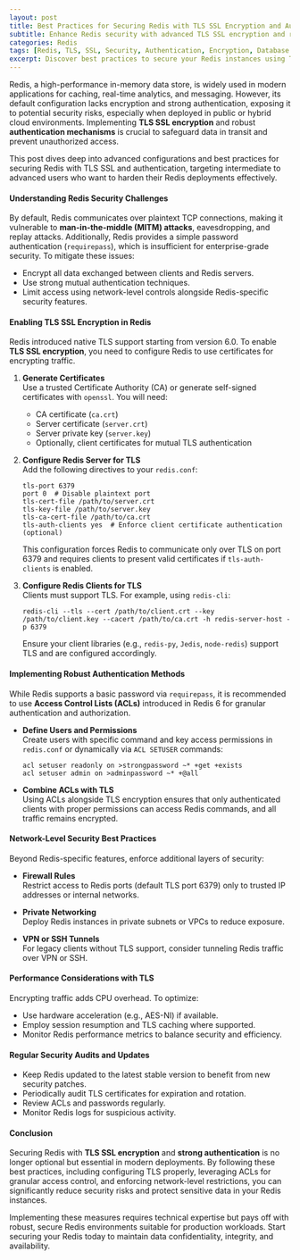 ```yaml
---
layout: post  
title: Best Practices for Securing Redis with TLS SSL Encryption and Authentication  
subtitle: Enhance Redis security with advanced TLS SSL encryption and robust authentication techniques  
categories: Redis  
tags: [Redis, TLS, SSL, Security, Authentication, Encryption, Database Security, DevOps, Infrastructure]  
excerpt: Discover best practices to secure your Redis instances using TLS SSL encryption and authentication, ensuring data integrity and preventing unauthorized access.  
---
```

Redis, a high-performance in-memory data store, is widely used in modern applications for caching, real-time analytics, and messaging. However, its default configuration lacks encryption and strong authentication, exposing it to potential security risks, especially when deployed in public or hybrid cloud environments. Implementing **TLS SSL encryption** and robust **authentication mechanisms** is crucial to safeguard data in transit and prevent unauthorized access.

This post dives deep into advanced configurations and best practices for securing Redis with TLS SSL and authentication, targeting intermediate to advanced users who want to harden their Redis deployments effectively.

#### Understanding Redis Security Challenges

By default, Redis communicates over plaintext TCP connections, making it vulnerable to **man-in-the-middle (MITM) attacks**, eavesdropping, and replay attacks. Additionally, Redis provides a simple password authentication (`requirepass`), which is insufficient for enterprise-grade security. To mitigate these issues:

- Encrypt all data exchanged between clients and Redis servers.
- Use strong mutual authentication techniques.
- Limit access using network-level controls alongside Redis-specific security features.

#### Enabling TLS SSL Encryption in Redis

Redis introduced native TLS support starting from version 6.0. To enable **TLS SSL encryption**, you need to configure Redis to use certificates for encrypting traffic.

1. **Generate Certificates**  
   Use a trusted Certificate Authority (CA) or generate self-signed certificates with `openssl`. You will need:
   - CA certificate (`ca.crt`)
   - Server certificate (`server.crt`)
   - Server private key (`server.key`)
   - Optionally, client certificates for mutual TLS authentication

2. **Configure Redis Server for TLS**  
   Add the following directives to your `redis.conf`:

   ```  
   tls-port 6379  
   port 0  # Disable plaintext port  
   tls-cert-file /path/to/server.crt  
   tls-key-file /path/to/server.key  
   tls-ca-cert-file /path/to/ca.crt  
   tls-auth-clients yes  # Enforce client certificate authentication (optional)  
   ```

   This configuration forces Redis to communicate only over TLS on port 6379 and requires clients to present valid certificates if `tls-auth-clients` is enabled.

3. **Configure Redis Clients for TLS**  
   Clients must support TLS. For example, using `redis-cli`:

   ```
   redis-cli --tls --cert /path/to/client.crt --key /path/to/client.key --cacert /path/to/ca.crt -h redis-server-host -p 6379  
   ```

   Ensure your client libraries (e.g., `redis-py`, `Jedis`, `node-redis`) support TLS and are configured accordingly.

#### Implementing Robust Authentication Methods

While Redis supports a basic password via `requirepass`, it is recommended to use **Access Control Lists (ACLs)** introduced in Redis 6 for granular authentication and authorization.

- **Define Users and Permissions**  
  Create users with specific command and key access permissions in `redis.conf` or dynamically via `ACL SETUSER` commands:

  ```
  acl setuser readonly on >strongpassword ~* +get +exists  
  acl setuser admin on >adminpassword ~* +@all  
  ```

- **Combine ACLs with TLS**  
  Using ACLs alongside TLS encryption ensures that only authenticated clients with proper permissions can access Redis commands, and all traffic remains encrypted.

#### Network-Level Security Best Practices

Beyond Redis-specific features, enforce additional layers of security:

- **Firewall Rules**  
  Restrict access to Redis ports (default TLS port 6379) only to trusted IP addresses or internal networks.

- **Private Networking**  
  Deploy Redis instances in private subnets or VPCs to reduce exposure.

- **VPN or SSH Tunnels**  
  For legacy clients without TLS support, consider tunneling Redis traffic over VPN or SSH.

#### Performance Considerations with TLS

Encrypting traffic adds CPU overhead. To optimize:

- Use hardware acceleration (e.g., AES-NI) if available.
- Employ session resumption and TLS caching where supported.
- Monitor Redis performance metrics to balance security and efficiency.

#### Regular Security Audits and Updates

- Keep Redis updated to the latest stable version to benefit from new security patches.
- Periodically audit TLS certificates for expiration and rotation.
- Review ACLs and passwords regularly.
- Monitor Redis logs for suspicious activity.

#### Conclusion

Securing Redis with **TLS SSL encryption** and **strong authentication** is no longer optional but essential in modern deployments. By following these best practices, including configuring TLS properly, leveraging ACLs for granular access control, and enforcing network-level restrictions, you can significantly reduce security risks and protect sensitive data in your Redis instances.

Implementing these measures requires technical expertise but pays off with robust, secure Redis environments suitable for production workloads. Start securing your Redis today to maintain data confidentiality, integrity, and availability.
